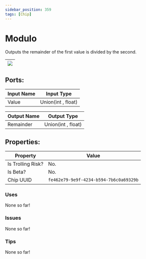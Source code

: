 ```yaml
---
sidebar_position: 359
tags: [Chip]
---
```


# Modulo


Outputs the remainder of the first value is divided by the second.

| ![](https://images-ext-2.discordapp.net/external/MPmIaQzlEPmgGWlgi-WxBBXt0Bjv_zWPkg1y1f_sy3s/https/www.recroomcircuits.com/image/circuit/absolute-value?width=206&height=108) |
|-----|

## Ports:

| Input Name | Input Type |
|-----------|-----------|
| Value | Union(int , float) |

| Output Name | Output Type |
|-----------|-----------|
| Remainder | Union(int , float) |

## Properties:

| Property  | Value |
|-------------------|-----------|
| Is Trolling Risk? | No. |
| Is Beta? | No. |
| Chip UUID | `fe462e79-9e9f-4234-b594-7b6c0a69329b` |

### Uses
None so far!

### Issues
None so far!

### Tips
None so far!
